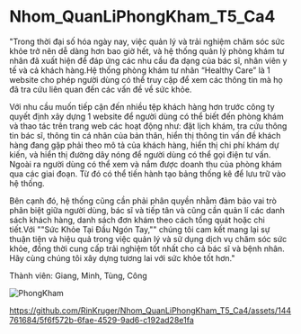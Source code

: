 # Nhom_QuanLiPhongKham_T5_Ca4

"Trong thời đại số hóa ngày nay, việc quản lý và trải nghiệm chăm sóc sức khỏe trở nên dễ dàng hơn bao giờ hết, và hệ thống quản lý phòng khám tư nhân đã xuất hiện để đáp ứng các nhu cầu đa dạng của bác sĩ, nhân viên y tế và cả khách hàng.Hệ thống phòng khám tư nhân “Healthy Care” là 1 website cho phép người dùng có thể truy cập để xem các thông tin mà họ đã tra cứu liên quan đến các vấn đề về sức khỏe.

Với nhu cầu muốn tiếp cận đến nhiều tệp khách hàng hơn trước công ty quyết định xây dựng 1 website để người dùng có thể biết đến phòng khám và thao tác trên trang web các hoạt động như: đặt lịch khám, tra cứu thông tin bác sĩ, thông tin cá nhân của bản thân, hiển thị thông tin vấn đề khách hàng đang gặp phải theo mô tả của khách hàng, hiển thị chi phí khám dự kiến, và hiển thị đường dây nóng để người dùng có thể gọi điện tư vấn. 
Ngoài ra người dùng có thể xem và nắm được doanh thu của phòng khám qua các giai đoạn. Từ đó có thể tiến hành tạo bảng thống kê để lưu trữ vào hệ thống. 

Bên cạnh đó, hệ thống cũng cần phải phân quyền nhằm đảm bảo vai trò phân biệt giữa người dùng, bác sĩ và tiếp tân và cũng cần quản lí các danh sách khách hàng, danh sách đơn khám theo cách tổng quát hoặc chi tiết.Với ""Sức Khỏe Tại Đầu Ngón Tay,"" chúng tôi cam kết mang lại sự thuận tiện và hiệu quả trong việc quản lý và sử dụng dịch vụ chăm sóc sức khỏe, đồng thời cung cấp trải nghiệm tốt nhất cho cả bác sĩ và bệnh nhân. Hãy cùng chúng tôi xây dựng tương lai với sức khỏe tốt hơn."											
	
Thành viên: Giang, Minh, Tùng, Công


![PhongKham](https://github.com/RinKruger/Nhom_QuanLiPhongKham_T5_Ca4/assets/147702326/16b8711c-9942-4420-a9dd-7c0d94dc7e1f)

https://github.com/RinKruger/Nhom_QuanLiPhongKham_T5_Ca4/assets/144761684/5f6f572b-6fae-4529-9ad6-c192ad28e1fa
